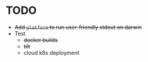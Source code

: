 # TODO

- ~~Add `platform` to run user-friendly stdout on darwin~~
- Test
  - ~~docker builds~~
  - ~~tilt~~
  - cloud k8s deployment
